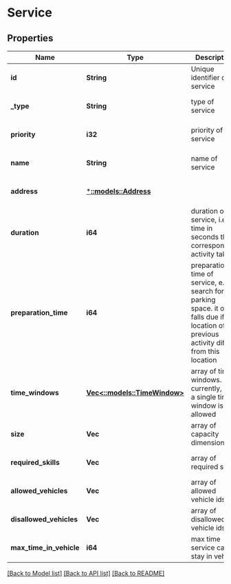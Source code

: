 # Service

## Properties
Name | Type | Description | Notes
------------ | ------------- | ------------- | -------------
**id** | **String** | Unique identifier of service | [optional] [default to null]
**_type** | **String** | type of service | [optional] [default to null]
**priority** | **i32** | priority of service | [optional] [default to null]
**name** | **String** | name of service | [optional] [default to null]
**address** | [***::models::Address**](Address.md) |  | [optional] [default to null]
**duration** | **i64** | duration of service, i.e. time in seconds the corresponding activity takes | [optional] [default to null]
**preparation_time** | **i64** | preparation time of service, e.g. search for a parking space. it only falls due if the location of previous activity differs from this location | [optional] [default to null]
**time_windows** | [**Vec<::models::TimeWindow>**](TimeWindow.md) | array of time windows. currently, only a single time window is allowed | [optional] [default to null]
**size** | **Vec<i32>** | array of capacity dimensions | [optional] [default to null]
**required_skills** | **Vec<String>** | array of required skills | [optional] [default to null]
**allowed_vehicles** | **Vec<String>** | array of allowed vehicle ids | [optional] [default to null]
**disallowed_vehicles** | **Vec<String>** | array of disallowed vehicle ids | [optional] [default to null]
**max_time_in_vehicle** | **i64** | max time service can stay in vehicle | [optional] [default to null]

[[Back to Model list]](../README.md#documentation-for-models) [[Back to API list]](../README.md#documentation-for-api-endpoints) [[Back to README]](../README.md)


